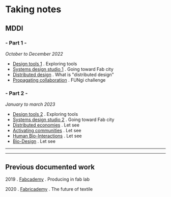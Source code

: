 # Taking notes

## MDDI
### - Part 1 -
*October to December 2022*
- [Design tools 1]() . Exploring tools
- [Systems design studio 1]() . Going toward Fab city
- [Distributed design]() . What is "distributed design"
- [Propagating collaboration]() . FUNgi challenge 

### - Part 2 -
*January to march 2023*
- [Design tools 2]() . Exploring tools
- [Systems design studio 2]() . Going toward Fab city
- [Distributed economies]() . Let see
- [Activating communities]() . Let see
- [Human Bio-Interactions]() . Let see
- [Bio-Design]() . Let see
<hr>
<hr>

## Previous documented work
2019 . [Fabcademy](http://fabacademy.org/2019/labs/echofab/students/annie-ferlatte/) . Producing in fab lab

2020 . [Fabricademy](https://class.textile-academy.org/2021/annie.ferlatte/index.html) . The future of textile